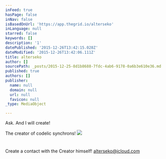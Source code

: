 ```yaml
---
inFeed: true
hasPage: false
inNav: false
isBasedOnUrl: 'https://app.thegrid.io/alterseko'
inLanguage: null
starred: false
keywords: []
description: '1'
datePublished: '2015-12-26T13:42:15.028Z'
dateModified: '2015-12-26T13:42:06.111Z'
title: alterseko
author: []
sourcePath: _posts/2015-12-25-8d1b8688-7fdc-4ab6-9178-0a6b3e610e36.md
published: true
authors: []
publisher:
  name: null
  domain: null
  url: null
  favicon: null
_type: MediaObject

---
```

Ask. And I will create!

The creator of codelic synchrons!
![](https://s3-us-west-2.amazonaws.com/the-grid-img/p/ba12c429b93f7f3ce256bd0f46ebb64868f4e3e8.png)

# 

Create a contact with the Creator himself! [alterseko@icloud.com][0]

[0]: mailto:alterseko@icloud.com